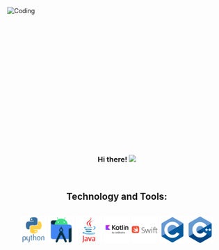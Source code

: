 <img align="right" alt="Coding" width="100000" height="300" src="https://i.pinimg.com/originals/21/7d/a2/217da299cc918fad9b76eb99e4bb75b3.gif"></a>
&nbsp;
<div align="center"><h3>Hi there! <a href=""><img src="https://media.giphy.com/media/hvRJCLFzcasrR4ia7z/giphy.gif" width="5%"></h3></a>
</div>
&nbsp;

<h2 align="center">Technology and Tools:</h2>
  &nbsp;
<div align="center">
<img src="https://github.com/devicons/devicon/blob/master/icons/python/python-original-wordmark.svg" alt="python" width="60" height="60"/>
<img src="https://github.com/devicons/devicon/blob/master/icons/androidstudio/androidstudio-original.svg" alt="android studio" width="60" height="60"/>
<img src="https://github.com/devicons/devicon/blob/master/icons/java/java-original-wordmark.svg" alt="java" width="60" height="60"/>
<img src="https://github.com/devicons/devicon/blob/master/icons/kotlin/kotlin-original-wordmark.svg" alt="kotlin" width="60" height="60"/>
<img src="https://github.com/devicons/devicon/blob/master/icons/swift/swift-original-wordmark.svg" alt="swift" width="60" height="60"/>
<img src="https://github.com/devicons/devicon/blob/master/icons/c/c-original.svg" alt="c" width="60" height="60"/>
<img src="https://github.com/devicons/devicon/blob/master/icons/cplusplus/cplusplus-original.svg" alt="c++" width="60" height="60"/>
</div>



<!--
<h2 align="center">Counters:</h2>
<div align="center">
  
![](https://komarev.com/ghpvc/?username=ku6a-cj&style=plastic)
 </div>
**ku6a-cj/ku6a-cj** is a ✨ _special_ ✨ repository because its `README.md` (this file) appears on your GitHub profile.

Here are some ideas to get you started:

- 🔭 I’m currently working on ...
- 🌱 I’m currently learning ...
- 👯 I’m looking to collaborate on ...
- 🤔 I’m looking for help with ...
- 💬 Ask me about ...
- 📫 How to reach me: ...
- 😄 Pronouns: ...
- ⚡ Fun fact: ...
-->
